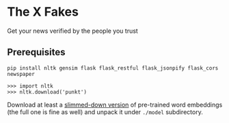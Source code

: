 # The X Fakes
Get your news verified by the people you trust

## Prerequisites
```
pip install nltk gensim flask flask_restful flask_jsonpify flask_cors newspaper
```

```
>>> import nltk
>>> nltk.download('punkt')
```

Download at least a [slimmed-down
version](https://github.com/eyaler/word2vec-slim/blob/master/GoogleNews-vectors-negative300-SLIM.bin.gz) of pre-trained word embeddings (the full one is fine as well) and unpack it under `./model` subdirectory.
